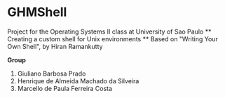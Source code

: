 # GHMShell
Project for the Operating Systems II class at University of Sao Paulo
   ** Creating a custom shell for Unix environments **
   Based on "Writing Your Own Shell", by Hiran Ramankutty

   **Group**
   1. Giuliano Barbosa Prado
   2. Henrique de Almeida Machado da Silveira
   3. Marcello de Paula Ferreira Costa

